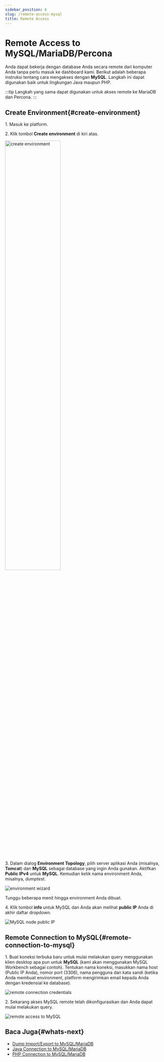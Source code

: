 ```yaml
---
sidebar_position: 6
slug: /remote-access-mysql
title: Remote Access
---
```

# Remote Access to MySQL/MariaDB/Percona

Anda dapat bekerja dengan database Anda secara remote dari komputer Anda tanpa perlu masuk ke dashboard kami. Berikut adalah beberapa instruksi tentang cara mengakses dengan **MySQL**. Langkah ini dapat digunakan baik untuk lingkungan Java maupun PHP.

:::tip
Langkah yang sama dapat digunakan untuk akses remote ke MariaDB dan Percona.
:::

## Create Environment{#create-environment}

1\. Masuk ke platform.

2\. Klik tombol **Create environment** di kiri atas.

<img src="https://assets.dewacloud.com/dewacloud-docs/databases/mysql-mariadb-percona/remote access/remote-access-1.png" alt="create environment" width="60%"/>

3\. Dalam dialog **Environment Topology**, pilih server aplikasi Anda (misalnya, **Tomcat**) dan **MySQL** sebagai database yang ingin Anda gunakan. Aktifkan **Public IPv4** untuk **MySQL**. Kemudian ketik nama environment Anda, misalnya, _dumptest_.

<img src="https://assets.dewacloud.com/dewacloud-docs/databases/mysql-mariadb-percona/remote access/remote-access-2.png" alt="environment wizard" max-width="100%"/>

Tunggu beberapa menit hingga environment Anda dibuat.

4\. Klik tombol **info** untuk MySQL dan Anda akan melihat **public IP** Anda di akhir daftar dropdown.

<img src="https://assets.dewacloud.com/dewacloud-docs/databases/mysql-mariadb-percona/remote access/remote-access-3.png" alt="MySQL node public IP" max-width="100%"/>

## Remote Connection to MySQL{#remote-connection-to-mysql}

1\. Buat koneksi terbuka baru untuk mulai melakukan query menggunakan klien desktop apa pun untuk **MySQL** (kami akan menggunakan MySQL Workbench sebagai contoh). Tentukan nama koneksi, masukkan nama host (Public IP Anda), nomor port (3306), nama pengguna dan kata sandi (ketika Anda membuat environment, platform mengirimkan email kepada Anda dengan kredensial ke database).

<img src="https://assets.dewacloud.com/dewacloud-docs/databases/mysql-mariadb-percona/remote access/remote-access-4.png" alt="remote connection credentials" max-width="100%"/>

2\. Sekarang akses MySQL remote telah dikonfigurasikan dan Anda dapat mulai melakukan query.

<img src="https://assets.dewacloud.com/dewacloud-docs/databases/mysql-mariadb-percona/remote access/remote-access-5.png" alt="remote access to MySQL" max-width="100%"/>

## Baca Juga{#whats-next}

  * [Dump Import/Export to MySQL/MariaDB](<https://docs.dewacloud.com/docs/dump-import-export-to-mysql/>)
  * [Java Connection to MySQL/MariaDB](<https://docs.dewacloud.com/docs/connection-to-mysql-java/>)
  * [PHP Connection to MySQL/MariaDB](<https://docs.dewacloud.com/docs/connection-to-mysql-php/>)
